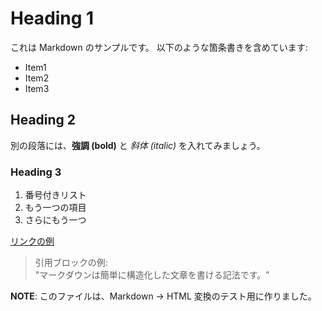 # Heading 1

これは Markdown のサンプルです。
以下のような箇条書きを含めています:

- Item1
- Item2
- Item3

## Heading 2

別の段落には、**強調 (bold)** と *斜体 (italic)* を入れてみましょう。

### Heading 3

1. 番号付きリスト
2. もう一つの項目
3. さらにもう一つ

[リンクの例](https://example.com)

> 引用ブロックの例:  
> "マークダウンは簡単に構造化した文章を書ける記法です。"

**NOTE**: このファイルは、Markdown -> HTML 変換のテスト用に作りました。
